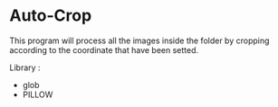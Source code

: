 # Auto-Crop
This program will process all the images inside the folder by cropping according to the coordinate that have been setted.

Library :
- glob
- PILLOW
